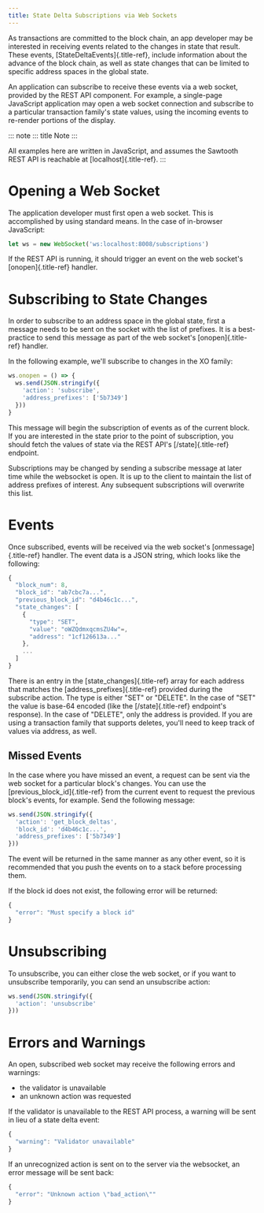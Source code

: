 ```yaml
---
title: State Delta Subscriptions via Web Sockets
---
```


As transactions are committed to the block chain, an app developer may
be interested in receiving events related to the changes in state that
result. These events, [StateDeltaEvents]{.title-ref}, include
information about the advance of the block chain, as well as state
changes that can be limited to specific address spaces in the global
state.

An application can subscribe to receive these events via a web socket,
provided by the REST API component. For example, a single-page
JavaScript application may open a web socket connection and subscribe to
a particular transaction family\'s state values, using the incoming
events to re-render portions of the display.

::: note
::: title
Note
:::

All examples here are written in JavaScript, and assumes the Sawtooth
REST API is reachable at [localhost]{.title-ref}.
:::

# Opening a Web Socket

<!--
  Licensed under Creative Commons Attribution 4.0 International License
  https://creativecommons.org/licenses/by/4.0/
-->

The application developer must first open a web socket. This is
accomplished by using standard means. In the case of in-browser
JavaScript:

``` javascript
let ws = new WebSocket('ws:localhost:8008/subscriptions')
```

If the REST API is running, it should trigger an event on the web
socket\'s [onopen]{.title-ref} handler.

# Subscribing to State Changes

In order to subscribe to an address space in the global state, first a
message needs to be sent on the socket with the list of prefixes. It is
a best-practice to send this message as part of the web socket\'s
[onopen]{.title-ref} handler.

In the following example, we\'ll subscribe to changes in the XO family:

``` javascript
ws.onopen = () => {
  ws.send(JSON.stringify({
    'action': 'subscribe',
    'address_prefixes': ['5b7349']
  }))
}
```

This message will begin the subscription of events as of the current
block. If you are interested in the state prior to the point of
subscription, you should fetch the values of state via the REST API\'s
[/state]{.title-ref} endpoint.

Subscriptions may be changed by sending a subscribe message at later
time while the websocket is open. It is up to the client to maintain the
list of address prefixes of interest. Any subsequent subscriptions will
overwrite this list.

# Events

Once subscribed, events will be received via the web socket\'s
[onmessage]{.title-ref} handler. The event data is a JSON string, which
looks like the following:

``` javascript
{
  "block_num": 8,
  "block_id": "ab7cbc7a...",
  "previous_block_id": "d4b46c1c...",
  "state_changes": [
    {
      "type": "SET",
      "value": "oWZQdmxqcmsZU4w"=,
      "address": "1cf126613a..."
    },
    ...
  ]
}
```

There is an entry in the [state_changes]{.title-ref} array for each
address that matches the [address_prefixes]{.title-ref} provided during
the subscribe action. The type is either \"SET\" or \"DELETE\". In the
case of \"SET\" the value is base-64 encoded (like the
[/state]{.title-ref} endpoint\'s response). In the case of \"DELETE\",
only the address is provided. If you are using a transaction family that
supports deletes, you\'ll need to keep track of values via address, as
well.

## Missed Events

In the case where you have missed an event, a request can be sent via
the web socket for a particular block\'s changes. You can use the
[previous_block_id]{.title-ref} from the current event to request the
previous block\'s events, for example. Send the following message:

``` javascript
ws.send(JSON.stringify({
  'action': 'get_block_deltas',
  'block_id': 'd4b46c1c...',
  'address_prefixes': ['5b7349']
}))
```

The event will be returned in the same manner as any other event, so it
is recommended that you push the events on to a stack before processing
them.

If the block id does not exist, the following error will be returned:

``` javascript
{
  "error": "Must specify a block id"
}
```

# Unsubscribing

To unsubscribe, you can either close the web socket, or if you want to
unsubscribe temporarily, you can send an unsubscribe action:

``` javascript
ws.send(JSON.stringify({
  'action': 'unsubscribe'
}))
```

# Errors and Warnings

An open, subscribed web socket may receive the following errors and
warnings:

-   the validator is unavailable
-   an unknown action was requested

If the validator is unavailable to the REST API process, a warning will
be sent in lieu of a state delta event:

``` javascript
{
  "warning": "Validator unavailable"
}
```

If an unrecognized action is sent on to the server via the websocket, an
error message will be sent back:

``` javascript
{
  "error": "Unknown action \"bad_action\""
}
```
